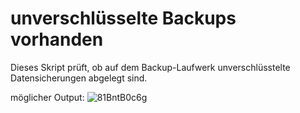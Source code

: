 # unverschlüsselte Backups vorhanden
Dieses Skript prüft, ob auf dem Backup-Laufwerk unverschlüsstelte Datensicherungen abgelegt sind.

möglicher Output:
![81BntB0c6g](https://user-images.githubusercontent.com/119604651/208268029-6d037ef7-548f-4724-92fa-fc4d38191abd.png)
